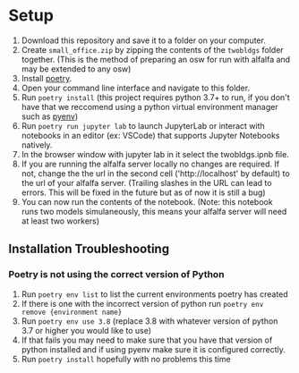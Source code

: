 # Setup
1. Download this repository and save it to a folder on your computer.
1. Create `small_office.zip` by zipping the contents of the `twobldgs` folder together. (This is the method of preparing an osw for run with alfalfa and may be extended to any osw)
1. Install [poetry](https://python-poetry.org/docs/).
1. Open your command line interface and navigate to this folder.
1. Run `poetry install` (this project requires python 3.7+ to run, if you don't have that we reccomend using a python virtual environment manager such as [pyenv](https://github.com/pyenv/pyenv#getting-pyenv))
1. Run `poetry run jupyter lab` to launch JupyterLab or interact with notebooks in an editor (ex: VSCode) that supports Jupyter Notebooks natively.
1. In the browser window with jupyter lab in it select the twobldgs.ipnb file.
1. If you are running the alfalfa server locally no changes are required. If not, change the the url in the second cell ('http://localhost' by default) to the url of your alfalfa server. (Trailing slashes in the URL can lead to errors. This will be fixed in the future but as of now it is still a bug)
1. You can now run the contents of the notebook. (Note: this notebook runs two models simulaneously, this means your alfalfa server will need at least two workers)

## Installation Troubleshooting
### Poetry is not using the correct version of Python
1. Run `poetry env list` to list the current environments poetry has created
1. If there is one with the incorrect version of python run `poetry env remove {environment name}`
1. Run `poetry env use 3.8` (replace 3.8 with whatever version of python 3.7 or higher you would like to use)
1. If that fails you may need to make sure that you have that version of python installed and if using pyenv make sure it is configured correctly.
1. Run `poetry install` hopefully with no problems this time